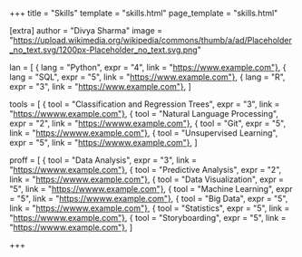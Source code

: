 +++
title = "Skills"
template = "skills.html"
page_template = "skills.html"

[extra]
author = "Divya Sharma"
image = "https://upload.wikimedia.org/wikipedia/commons/thumb/a/ad/Placeholder_no_text.svg/1200px-Placeholder_no_text.svg.png"

lan = [
{ lang = "Python", expr = "4", link = "https://www.example.com"}, 
{ lang = "SQL", expr = "5", link = "https://www.example.com"}, 
{ lang = "R", expr = "3", link = "https://www.example.com"}, 
]

tools = [
{ tool = "Classification and Regression Trees", expr = "3", link = "https://wwww.example.com"},
{ tool = "Natural Language Processing", expr = "2", link = "https://wwww.example.com"},
{ tool = "Git", expr = "5", link = "https://wwww.example.com"},
{ tool = "Unsupervised Learning", expr = "5", link = "https://wwww.example.com"},
]

proff = [
{ tool = "Data Analysis", expr = "3", link = "https://wwww.example.com"},
{ tool = "Predictive Analysis", expr = "2", link = "https://wwww.example.com"},
{ tool = "Data Visualization", expr = "5", link = "https://wwww.example.com"},
{ tool = "Machine Learning", expr = "5", link = "https://wwww.example.com"},
{ tool = "Big Data", expr = "5", link = "https://wwww.example.com"},
{ tool = "Statistics", expr = "5", link = "https://wwww.example.com"},
{ tool = "Storyboarding", expr = "5", link = "https://wwww.example.com"},
]


+++
